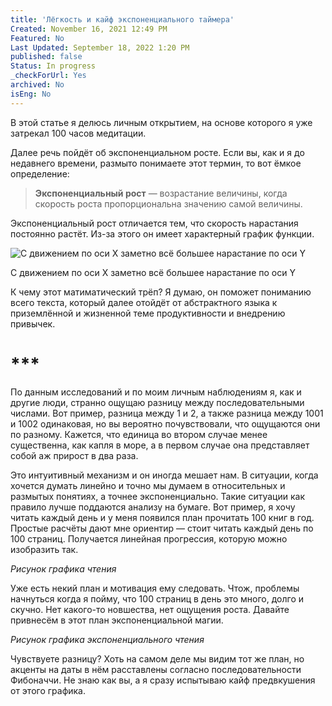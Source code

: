 ```yaml
---
title: 'Лёгкость и кайф экспоненциального таймера'
Created: November 16, 2021 12:49 PM
Featured: No
Last Updated: September 18, 2022 1:20 PM
published: false
Status: In progress
_checkForUrl: Yes
archived: No
isEng: No
---
```


В этой статье я делюсь личным открытием, на основе которого я уже затрекал 100 часов медитации.

Далее речь пойдёт об экспоненциальном росте. Если вы, как и я до недавнего времени, размыто понимаете этот термин, то вот ёмкое определение:

> **Экспоненциальный рост** — возрастание величины, когда скорость роста пропорциональна значению самой величины.
> 

Экспоненциальный рост отличается тем, что скорость нарастания постоянно растёт. Из-за этого он имеет характерный график функции.

![С движением по оси X заметно всё большее нарастание по оси Y](%D0%9B%D0%B5%CC%88%D0%B3%D0%BA%D0%BE%D1%81%D1%82%D1%8C%20%D0%B8%20%D0%BA%D0%B0%D0%B8%CC%86%D1%84%20%D1%8D%D0%BA%D1%81%D0%BF%D0%BE%D0%BD%D0%B5%D0%BD%D1%86%D0%B8%D0%B0%D0%BB%D1%8C%D0%BD%D0%BE%D0%B3%D0%BE%20%D1%82%D0%B0%D0%B8%CC%86%D0%BC%D0%B5%D1%80%D0%B0/Untitled.png)

С движением по оси X заметно всё большее нарастание по оси Y

К чему этот матиматический трёп? Я думаю, он поможет пониманию всего текста, который далее отойдёт от абстрактного языка к приземлённой и жизненной теме продуктивности и внедрению привычек.

# ***

По данным исследований и по моим личным наблюдениям я, как и другие люди, странно ощущаю разницу между последовательными числами. Вот пример, разница между 1 и 2, а также разница между 1001 и 1002 одинаковая, но вы вероятно почувствовали, что ощущаются они по разному. Кажется, что единица во втором случае менее существенна, как капля в море, а в первом случае она представляет собой аж прирост в два раза.

Это интуитивный механизм и он иногда мешает нам. В ситуации, когда хочется думать линейно и точно мы думаем в относительных и размытых понятиях, а точнее экспоненциально. Такие ситуации как правило лучше поддаются анализу на бумаге.  Вот пример, я хочу читать каждый день и у меня появился план прочитать 100 книг в год. Простые расчёты дают мне ориентир — стоит читать каждый день по 100 страниц. Получается линейная прогрессия, которую можно изобразить так.

*Рисунок графика чтения*

Уже есть некий план и мотивация ему следовать. Чтож, проблемы начнуться когда я пойму, что 100 страниц в день это много, долго и скучно. Нет какого-то новшества, нет ощущения роста. Давайте привнесём в этот план экспоненциальной магии.

*Рисунок графика экспоненциального чтения*

Чувствуете разницу? Хоть на самом деле мы видим тот же план, но акценты на даты в нём расставлены согласно последовательности Фибоначчи. Не знаю как вы, а я сразу испытываю кайф предвкушения от этого графика.